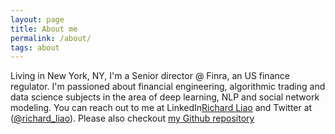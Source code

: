 ```yaml
---
layout: page
title: About me
permalink: /about/
tags: about
---
```


Living in New York, NY, I'm a Senior director @ Finra, an US finance regulator. I'm passioned about financial engineering, algorithmic trading and data science subjects in the area of deep learning, NLP and social network modeling. You can reach out to me at LinkedIn[Richard Liao](https://www.linkedin.com/in/richard-zhi-liao-17aaa94) and Twitter at
([@richard_liao](https://twitter.com/richard_liao)). Please also checkout [my Github repository](https://github.com/richliao/)
